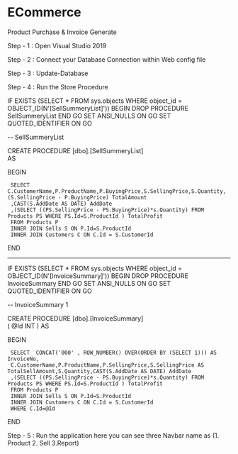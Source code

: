 # ECommerce
Product Purchase & Invoice Generate

Step - 1 : Open Visual Studio 2019

Step - 2 : Connect your Database Connection within Web config file

Step - 3 : Update-Database 

Step - 4 : Run the Store Procedure


IF  EXISTS (SELECT * FROM sys.objects WHERE object_id = OBJECT_ID(N'[SellSummeryList]'))
BEGIN
DROP PROCEDURE  SellSummeryList
END
GO
SET ANSI_NULLS ON
GO
SET QUOTED_IDENTIFIER ON
GO

--	SellSummeryList

CREATE PROCEDURE [dbo].[SellSummeryList]     
AS

BEGIN	

	 SELECT C.CustomerName,P.ProductName,P.BuyingPrice,S.SellingPrice,S.Quantity,(S.SellingPrice - P.BuyingPrice) TotalAmount
	 ,CAST(S.AddDate AS DATE) AddDate
	 ,(SELECT ((PS.SellingPrice - PS.BuyingPrice)*s.Quantity) FROM Products PS WHERE PS.Id=S.ProductId ) TotalProfit
	 FROM Products P
	 INNER JOIN Sells S ON P.Id=S.ProductId
	 INNER JOIN Customers C ON C.Id = S.CustomerId 	
END


----------------------------------------------------------------------------------------------------------------------

IF  EXISTS (SELECT * FROM sys.objects WHERE object_id = OBJECT_ID(N'[InvoiceSummary]'))
BEGIN
DROP PROCEDURE  InvoiceSummary
END
GO
SET ANSI_NULLS ON
GO
SET QUOTED_IDENTIFIER ON
GO

--	InvoiceSummary 1

CREATE PROCEDURE [dbo].[InvoiceSummary]  
(
	@Id INT
)
AS

BEGIN	


	 SELECT  CONCAT('000' , ROW_NUMBER() OVER(ORDER BY (SELECT 1))) AS InvoiceNo,
	 C.CustomerName,P.ProductName,P.SellingPrice,S.SellingPrice AS TotalSellAmount,S.Quantity,CAST(S.AddDate AS DATE) AddDate
	 ,(SELECT ((PS.SellingPrice - PS.BuyingPrice)*s.Quantity) FROM Products PS WHERE PS.Id=S.ProductId ) TotalProfit
	 FROM Products P
	 INNER JOIN Sells S ON P.Id=S.ProductId
	 INNER JOIN Customers C ON C.Id = S.CustomerId 	
	 WHERE C.Id=@Id
END



Step - 5 : Run the application here you can see three Navbar name as (1. Product 2. Sell 3.Report)



